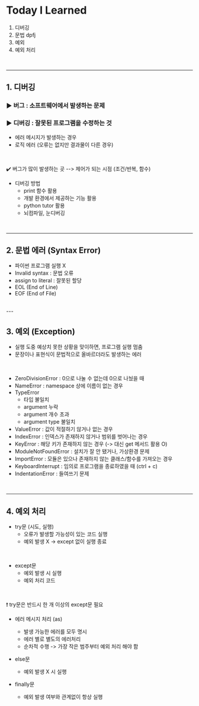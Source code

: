 # Today I Learned
1. 디버깅
2. 문법 dpfj
3. 예외
4. 예외 처리



<br/>

---
## 1. 디버깅
### ▶️ 버그 : 소프트웨어에서 발생하는 문제
### ▶️ 디버깅 : 잘못된 프로그램을 수정하는 것
- 에러 메시지가 발생하는 경우
- 로직 에러 (오류는 없지만 결과물이 다른 경우)
<br/>

✔️ 버그가 많이 발생하는 곳 --> 제어가 되는 시점 (조건/반복, 함수)
<br/>
  
- 디버깅 방법
  - print 함수 활용
  - 개발 환경에서 제공하는 기능 활용
  - python tutor 활용
  - 뇌컴파일, 눈디버깅

<br/>

---
## 2. 문법 에러 (Syntax Error)
- 파이썬 프로그램 실행 X
- Invalid syntax : 문법 오류
- assign to literal : 잘못된 할당
- EOL (End of Line)
- EOF (End of File)

<br/>
---

## 3. 예외 (Exception)
- 실행 도중 예상치 못한 상황을 맞이하면, 프로그램 실행 멈춤
- 문장이나 표현식이 문법적으로 올바르더라도 발생하는 에러
<br/>

- ZeroDivisionError : 0으로 나눌 수 없는데 0으로 나눴을 때
- NameError : namespace 상에 이름이 없는 경우
- TypeError
  - 타입 불일치
  - argument 누락
  - argument 개수 초과
  - argument type 불일치
- ValueError : 값이 적절하기 않거나 없는 경우
- IndexError : 인덱스가 존재하지 않거나 범위를 벗어나는 경우
- KeyError : 해당 키가 존재하지 않는 경우 (-> 대신 get 메서드 활용 O)
- ModuleNotFoundError : 설치가 잘 안 됐거나, 가상환경 문제
- ImportError : 모듈은 있으나 존재하지 않는 클래스/함수를 가져오는 경우
- KeyboardInterrupt : 임의로 프로그램을 종료하였을 때 (ctrl + c)
- IndentationError : 들여쓰기 문제

<br/>

---
## 4. 예외 처리

- try문 (시도, 실행)
  - 오류가 발생할 가능성이 있는 코드 실행
  - 예외 발생 X -> except 없이 실행 종료
<br/>

- except문
  - 예외 발생 시 실행
  - 예외 처리 코드
<br/>

❗ try문은 반드시 한 개 이상의 except문 필요
<br/>

- 에러 메시지 처리 (as)
  - 발생 가능한 에러를 모두 명시
  - 에러 별로 별도의 에러처리
  - 순차적 수행 -> 가장 작은 범주부터 예외 처리 해야 함

- else문
  - 예외 발생 X 시 실행

- finally문
  - 예외 발생 여부와 관계없이 항상 실행

